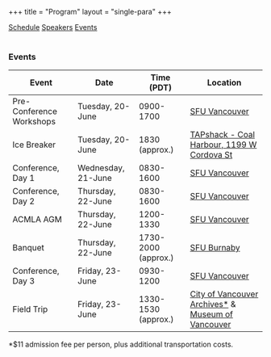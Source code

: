 +++
title = "Program"
layout = "single-para"
+++

<div class="program expanded button-group">
  <a href="../schedule" class="button">Schedule</a>
  <a href="../speakers" class="button">Speakers</a>
  <a href="../events" class="button active">Events</a>
</div>
<br />

### Events

| Event | Date | Time (PDT) | Location|
|------|-------|-------|-------|
|Pre-Conference Workshops|Tuesday, 20-June|0900-1700|[SFU Vancouver](http://www.sfu.ca/campuses/vancouver.html)|
|Ice Breaker|Tuesday, 20-June|1830 (approx.)|[TAPshack - Coal Harbour, 1199 W Cordova St](http://tapshack.ca/menu.html)|
|Conference, Day 1|Wednesday, 21-June|0830-1600|[SFU Vancouver](http://www.sfu.ca/campuses/vancouver.html)|
|Conference, Day 2|Thursday, 22-June|0830-1600|[SFU Vancouver](http://www.sfu.ca/campuses/vancouver.html)|
|ACMLA AGM|Thursday, 22-June|1200-1330|[SFU Vancouver](http://www.sfu.ca/campuses/vancouver.html)|
|Banquet|Thursday, 22-June|1730-2000 (approx.)|[SFU Burnaby](http://www.sfu.ca/campuses/burnaby.html)|
|Conference, Day 3|Friday, 23-June|0930-1200|[SFU Vancouver](http://www.sfu.ca/campuses/vancouver.html)|
|Field Trip|Friday, 23-June|1330-1530 (approx.)| [City of Vancouver Archives*](http://vancouver.ca/your-government/city-of-vancouver-archives.aspx) & [Museum of Vancouver](http://www.museumofvancouver.ca/)|

*$11 admission fee per person, plus additional transportation costs.
